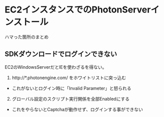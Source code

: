 # EC2インスタンスでのPhotonServerインストール

ハマった箇所のまとめ

## SDKダウンロードでログインできない
EC2のWindowsServerだとIEを使わざるを得ない。  

1. http://*.photonengine.com/ をホワイトリストに突っ込む
 - これがないとログイン時に「Invalid Parameter」と怒られる
2. グローバル設定のスクリプト実行関係を全部Enabledにする
 - これをやらないとCaptchaが動作せず、ログインする事ができない
